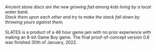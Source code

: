 <i>Ancient stone discs are the new growing fad among kids living by a local water bank.<br> 
Stack them upon each other and try to make the stack fall down by throwing yours against them.</i>
<br><br>
SLATES is a product of a 48 hour game jam with no prior experience with making an 8-bit Game Boy game. The final proof-of-concept version 0.6 was finished 30th of January, 2022.
